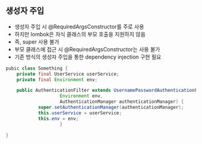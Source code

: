 ## 생성자 주입
- 생성자 주입 시 @RequiredArgsConstructor를 주로 사용
- 하지만 lombok은 자식 클래스의 부모 호출을 지원하지 않음
- 즉, super 사용 불가
- 부모 클래스에 접근 시 @RequiredArgsConstructor는 사용 불가
- 기존 방식의 생성자 주입을 통한 dependency injection 구현 필요
```java
pubic class Something {
	private final UserService userService;
	private final Environment env;

	public AuthenticationFilter extends UsernamePasswordAuthenticationFilter(UserService userService,
					Environment env,
					AuthenticationManager authenticationManager) {
			super.setAuthenticationManager(authenticationManager);
			this.userService = userService;
			this.env = env;					
					}
					
}
```


